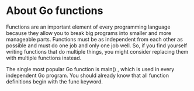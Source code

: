 # About Go functions

Functions are an important element of every programming language because they allow
you to break big programs into smaller and more manageable parts. Functions must be as
independent from each other as possible and must do one job and only one job well. So, if
you find yourself writing functions that do multiple things, you might consider replacing
them with multiple functions instead.

The single most popular Go function is main() , which is used in every independent Go
program. You should already know that all function definitions begin with the func
keyword.